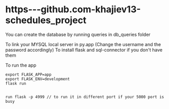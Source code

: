 # https---github.com-khajiev13-schedules_project

You can create the database by running queries in db_queries folder

To link your MYSQL local server in py.app (Change the username and the password accordingly)
To install flask and sql-connector if you don't have them

To run the app

    export FLASK_APP=app
    export FLASK_ENV=development
    flask run

    
    run flask -p 4999 // to run it in different port if your 5000 port is busy
